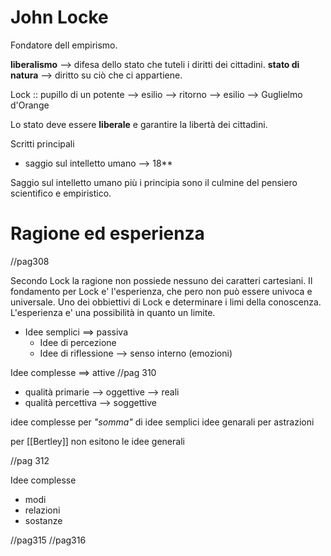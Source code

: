 # John Locke
Fondatore dell empirismo.

<b>liberalismo</b> --> difesa dello stato che tuteli i diritti dei cittadini.
<b>stato di natura</b> --> diritto su ciò che ci appartiene.

Lock :: pupillo di un potente --> esilio --> ritorno --> esilio --> Guglielmo d'Orange

Lo stato deve essere <b>liberale</b> e garantire la libertà dei cittadini.

Scritti principali
- saggio sul intelletto umano --> 18**

Saggio sul intelletto umano più i principia sono il culmine del pensiero scientifico e empiristico.

# Ragione ed esperienza
//pag308

Secondo Lock la ragione non possiede nessuno dei caratteri cartesiani.
Il fondamento per Lock e' l'esperienza, che pero non può essere univoca e universale. Uno dei obbiettivi di Lock e determinare i limi della conoscenza. L'esperienza e' una possibilità in quanto un limite. 
- Idee semplici ==> passiva
	- Idee di percezione 
	- Idee di riflessione --> senso interno (emozioni)

Idee complesse ==> attive
//pag 310

- qualità primarie --> oggettive --> reali
- qualità percettiva --> soggettive

idee complesse  per *"somma"* di idee semplici
idee genarali per astrazioni

per [[Bertley]] non esitono le idee generali

//pag 312

Idee complesse 
- modi 
- relazioni
- sostanze

//pag315 
//pag316